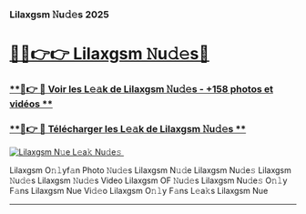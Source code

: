 ### Lilaxgsm 𝙽u𝚍𝚎s 2025  

# <h1><a href="(https://rebrand.ly/accesvip">🔗🔗👉👉 Lilaxgsm 𝙽u𝚍𝚎s🔗</a></h1>

### [ **🔗👉 🔴 Voir les L𝚎𝚊k de Lilaxgsm 𝙽u𝚍𝚎s - +158 photos et vidéos **](https://rebrand.ly/accesvip)
### [ **🔗👉 🔴 Télécharger les L𝚎𝚊k de Lilaxgsm 𝙽u𝚍𝚎s **](https://rebrand.ly/accesvip)  

[![Lilaxgsm N𝚞e L𝚎a𝚔 Nu𝚍e𝚜 ](https://i.imgur.com/0qMVB7G.gif)](https://rebrand.ly/accesvip)  

Lilaxgsm O𝚗𝚕yf𝚊n Photo 𝙽u𝚍𝚎s
Lilaxgsm N𝚞𝚍e
Lilaxgsm Nu𝚍e𝚜
Lilaxgsm 𝙽u𝚍𝚎s
Lilaxgsm 𝙽u𝚍𝚎s Video
Lilaxgsm OF 𝙽u𝚍𝚎s
Lilaxgsm Nu𝚍e𝚜 O𝚗𝚕y F𝚊ns
Lilaxgsm Nue Vi𝚍𝚎o
Lilaxgsm O𝚗𝚕y F𝚊ns L𝚎a𝚔s
Lilaxgsm Nue

___  
